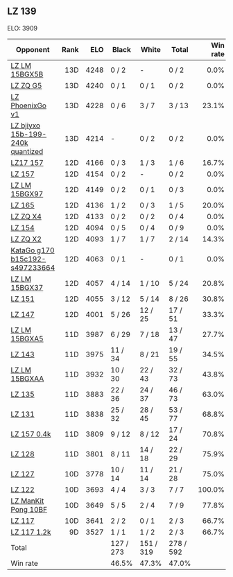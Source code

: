 ## LZ 139 ##

ELO: 3909

Opponent | Rank | ELO | Black | White | Total | Win rate
---------|-----:|----:|-------|-------|-------|-------:
[LZ LM 15BGX5B](LZ%20LM%2015BGX5B.md) | 13D | 4248 | 0 / 2 | - | 0 / 2 | 0.0%
[LZ ZQ G5](LZ%20ZQ%20G5.md) | 13D | 4240 | 0 / 1 | 0 / 1 | 0 / 2 | 0.0%
[LZ PhoenixGo v1](LZ%20PhoenixGo%20v1.md) | 13D | 4228 | 0 / 6 | 3 / 7 | 3 / 13 | 23.1%
[LZ bjiyxo 15b-199-240k quantized](LZ%20bjiyxo%2015b-199-240k%20quantized.md) | 13D | 4214 | - | 0 / 2 | 0 / 2 | 0.0%
[LZ17 157](LZ17%20157.md) | 12D | 4166 | 0 / 3 | 1 / 3 | 1 / 6 | 16.7%
[LZ 157](LZ%20157.md) | 12D | 4154 | 0 / 2 | - | 0 / 2 | 0.0%
[LZ LM 15BGX97](LZ%20LM%2015BGX97.md) | 12D | 4149 | 0 / 2 | 0 / 1 | 0 / 3 | 0.0%
[LZ 165](LZ%20165.md) | 12D | 4136 | 1 / 2 | 0 / 3 | 1 / 5 | 20.0%
[LZ ZQ X4](LZ%20ZQ%20X4.md) | 12D | 4133 | 0 / 2 | 0 / 2 | 0 / 4 | 0.0%
[LZ 154](LZ%20154.md) | 12D | 4094 | 0 / 5 | 0 / 4 | 0 / 9 | 0.0%
[LZ ZQ X2](LZ%20ZQ%20X2.md) | 12D | 4093 | 1 / 7 | 1 / 7 | 2 / 14 | 14.3%
[KataGo g170 b15c192-s497233664](KataGo%20g170%20b15c192-s497233664.md) | 12D | 4063 | 0 / 1 | - | 0 / 1 | 0.0%
[LZ LM 15BGX37](LZ%20LM%2015BGX37.md) | 12D | 4057 | 4 / 14 | 1 / 10 | 5 / 24 | 20.8%
[LZ 151](LZ%20151.md) | 12D | 4055 | 3 / 12 | 5 / 14 | 8 / 26 | 30.8%
[LZ 147](LZ%20147.md) | 12D | 4001 | 5 / 26 | 12 / 25 | 17 / 51 | 33.3%
[LZ LM 15BGXA5](LZ%20LM%2015BGXA5.md) | 11D | 3987 | 6 / 29 | 7 / 18 | 13 / 47 | 27.7%
[LZ 143](LZ%20143.md) | 11D | 3975 | 11 / 34 | 8 / 21 | 19 / 55 | 34.5%
[LZ LM 15BGXAA](LZ%20LM%2015BGXAA.md) | 11D | 3932 | 10 / 30 | 22 / 43 | 32 / 73 | 43.8%
[LZ 135](LZ%20135.md) | 11D | 3883 | 22 / 36 | 24 / 37 | 46 / 73 | 63.0%
[LZ 131](LZ%20131.md) | 11D | 3838 | 25 / 32 | 28 / 45 | 53 / 77 | 68.8%
[LZ 157 0.4k](LZ%20157%200.4k.md) | 11D | 3809 | 9 / 12 | 8 / 12 | 17 / 24 | 70.8%
[LZ 128](LZ%20128.md) | 11D | 3801 | 8 / 11 | 14 / 18 | 22 / 29 | 75.9%
[LZ 127](LZ%20127.md) | 10D | 3778 | 10 / 14 | 11 / 14 | 21 / 28 | 75.0%
[LZ 122](LZ%20122.md) | 10D | 3693 | 4 / 4 | 3 / 3 | 7 / 7 | 100.0%
[LZ ManKit Pong 10BF](LZ%20ManKit%20Pong%2010BF.md) | 10D | 3649 | 5 / 5 | 2 / 4 | 7 / 9 | 77.8%
[LZ 117](LZ%20117.md) | 10D | 3641 | 2 / 2 | 0 / 1 | 2 / 3 | 66.7%
[LZ 117 1.2k](LZ%20117%201.2k.md) | 9D | 3527 | 1 / 1 | 1 / 2 | 2 / 3 | 66.7%
Total | | | 127 / 273 | 151 / 319 | 278 / 592 | 
Win rate| | | 46.5% | 47.3% | 47.0% | 
